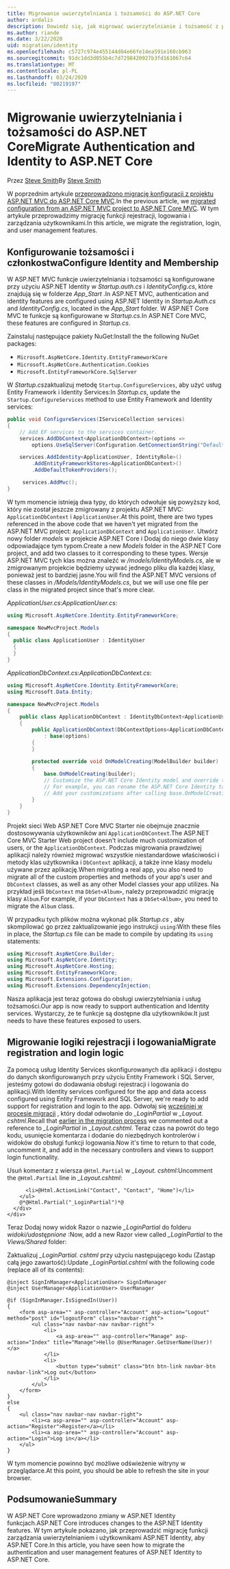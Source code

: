 ```yaml
---
title: Migrowanie uwierzytelniania i tożsamości do ASP.NET Core
author: ardalis
description: Dowiedz się, jak migrować uwierzytelnianie i tożsamość z projektu ASP.NET MVC do projektu MVC ASP.NET Core.
ms.author: riande
ms.date: 3/22/2020
uid: migration/identity
ms.openlocfilehash: c5727c974e455144d04e66fe14ea591e160cb963
ms.sourcegitcommit: 91dc1dd3d055b4c7d7298420927b3fd161067c64
ms.translationtype: MT
ms.contentlocale: pl-PL
ms.lasthandoff: 03/24/2020
ms.locfileid: "80219197"
---
```

# <a name="migrate-authentication-and-identity-to-aspnet-core"></a><span data-ttu-id="7449f-103">Migrowanie uwierzytelniania i tożsamości do ASP.NET Core</span><span class="sxs-lookup"><span data-stu-id="7449f-103">Migrate Authentication and Identity to ASP.NET Core</span></span>

<span data-ttu-id="7449f-104">Przez [Steve Smith](https://ardalis.com/)</span><span class="sxs-lookup"><span data-stu-id="7449f-104">By [Steve Smith](https://ardalis.com/)</span></span>

<span data-ttu-id="7449f-105">W poprzednim artykule [przeprowadzono migrację konfiguracji z projektu ASP.NET MVC do ASP.NET Core MVC](xref:migration/configuration).</span><span class="sxs-lookup"><span data-stu-id="7449f-105">In the previous article, we [migrated configuration from an ASP.NET MVC project to ASP.NET Core MVC](xref:migration/configuration).</span></span> <span data-ttu-id="7449f-106">W tym artykule przeprowadzimy migrację funkcji rejestracji, logowania i zarządzania użytkownikami.</span><span class="sxs-lookup"><span data-stu-id="7449f-106">In this article, we migrate the registration, login, and user management features.</span></span>

## <a name="configure-identity-and-membership"></a><span data-ttu-id="7449f-107">Konfigurowanie tożsamości i członkostwa</span><span class="sxs-lookup"><span data-stu-id="7449f-107">Configure Identity and Membership</span></span>

<span data-ttu-id="7449f-108">W ASP.NET MVC funkcje uwierzytelniania i tożsamości są konfigurowane przy użyciu ASP.NET Identity w *Startup.auth.cs* i *IdentityConfig.cs*, które znajdują się w folderze *App_Start* .</span><span class="sxs-lookup"><span data-stu-id="7449f-108">In ASP.NET MVC, authentication and identity features are configured using ASP.NET Identity in *Startup.Auth.cs* and *IdentityConfig.cs*, located in the *App_Start* folder.</span></span> <span data-ttu-id="7449f-109">W ASP.NET Core MVC te funkcje są konfigurowane w *Startup.cs*.</span><span class="sxs-lookup"><span data-stu-id="7449f-109">In ASP.NET Core MVC, these features are configured in *Startup.cs*.</span></span>

<span data-ttu-id="7449f-110">Zainstaluj następujące pakiety NuGet:</span><span class="sxs-lookup"><span data-stu-id="7449f-110">Install the the following NuGet packages:</span></span>

* `Microsoft.AspNetCore.Identity.EntityFrameworkCore`
* `Microsoft.AspNetCore.Authentication.Cookies`
* `Microsoft.EntityFrameworkCore.SqlServer`

<span data-ttu-id="7449f-111">W *Startup.cs*zaktualizuj metodę `Startup.ConfigureServices`, aby użyć usług Entity Framework i Identity Services:</span><span class="sxs-lookup"><span data-stu-id="7449f-111">In *Startup.cs*, update the `Startup.ConfigureServices` method to use Entity Framework and Identity services:</span></span>

```csharp
public void ConfigureServices(IServiceCollection services)
{
    // Add EF services to the services container.
    services.AddDbContext<ApplicationDbContext>(options =>
        options.UseSqlServer(Configuration.GetConnectionString("DefaultConnection")));

    services.AddIdentity<ApplicationUser, IdentityRole>()
        .AddEntityFrameworkStores<ApplicationDbContext>()
        .AddDefaultTokenProviders();

     services.AddMvc();
}
```

<span data-ttu-id="7449f-112">W tym momencie istnieją dwa typy, do których odwołuje się powyższy kod, który nie został jeszcze zmigrowany z projektu ASP.NET MVC: `ApplicationDbContext` i `ApplicationUser`.</span><span class="sxs-lookup"><span data-stu-id="7449f-112">At this point, there are two types referenced in the above code that we haven't yet migrated from the ASP.NET MVC project: `ApplicationDbContext` and `ApplicationUser`.</span></span> <span data-ttu-id="7449f-113">Utwórz nowy folder *models* w projekcie ASP.NET Core i Dodaj do niego dwie klasy odpowiadające tym typom.</span><span class="sxs-lookup"><span data-stu-id="7449f-113">Create a new *Models* folder in the ASP.NET Core project, and add two classes to it corresponding to these types.</span></span> <span data-ttu-id="7449f-114">Wersje ASP.NET MVC tych klas można znaleźć w */models/IdentityModels.cs*, ale w zmigrowanym projekcie będziemy używać jednego pliku dla każdej klasy, ponieważ jest to bardziej jasne.</span><span class="sxs-lookup"><span data-stu-id="7449f-114">You will find the ASP.NET MVC versions of these classes in */Models/IdentityModels.cs*, but we will use one file per class in the migrated project since that's more clear.</span></span>

<span data-ttu-id="7449f-115">*ApplicationUser.cs*:</span><span class="sxs-lookup"><span data-stu-id="7449f-115">*ApplicationUser.cs*:</span></span>

```csharp
using Microsoft.AspNetCore.Identity.EntityFrameworkCore;

namespace NewMvcProject.Models
{
  public class ApplicationUser : IdentityUser
  {
  }
}
```

<span data-ttu-id="7449f-116">*ApplicationDbContext.cs*:</span><span class="sxs-lookup"><span data-stu-id="7449f-116">*ApplicationDbContext.cs*:</span></span>

```csharp
using Microsoft.AspNetCore.Identity.EntityFrameworkCore;
using Microsoft.Data.Entity;

namespace NewMvcProject.Models
{
    public class ApplicationDbContext : IdentityDbContext<ApplicationUser>
    {
        public ApplicationDbContext(DbContextOptions<ApplicationDbContext> options)
            : base(options)
        {
        }

        protected override void OnModelCreating(ModelBuilder builder)
        {
            base.OnModelCreating(builder);
            // Customize the ASP.NET Core Identity model and override the defaults if needed.
            // For example, you can rename the ASP.NET Core Identity table names and more.
            // Add your customizations after calling base.OnModelCreating(builder);
        }
    }
}
```

<span data-ttu-id="7449f-117">Projekt sieci Web ASP.NET Core MVC Starter nie obejmuje znacznie dostosowywania użytkowników ani `ApplicationDbContext`.</span><span class="sxs-lookup"><span data-stu-id="7449f-117">The ASP.NET Core MVC Starter Web project doesn't include much customization of users, or the `ApplicationDbContext`.</span></span> <span data-ttu-id="7449f-118">Podczas migrowania prawdziwej aplikacji należy również migrować wszystkie niestandardowe właściwości i metody klas użytkownika i `DbContext` aplikacji, a także inne klasy modelu używane przez aplikację.</span><span class="sxs-lookup"><span data-stu-id="7449f-118">When migrating a real app, you also need to migrate all of the custom properties and methods of your app's user and `DbContext` classes, as well as any other Model classes your app utilizes.</span></span> <span data-ttu-id="7449f-119">Na przykład jeśli `DbContext` ma `DbSet<Album>`, należy przeprowadzić migrację klasy `Album`.</span><span class="sxs-lookup"><span data-stu-id="7449f-119">For example, if your `DbContext` has a `DbSet<Album>`, you need to migrate the `Album` class.</span></span>

<span data-ttu-id="7449f-120">W przypadku tych plików można wykonać plik *Startup.cs* , aby skompilować go przez zaktualizowanie jego instrukcji `using`:</span><span class="sxs-lookup"><span data-stu-id="7449f-120">With these files in place, the *Startup.cs* file can be made to compile by updating its `using` statements:</span></span>

```csharp
using Microsoft.AspNetCore.Builder;
using Microsoft.AspNetCore.Identity;
using Microsoft.AspNetCore.Hosting;
using Microsoft.EntityFrameworkCore;
using Microsoft.Extensions.Configuration;
using Microsoft.Extensions.DependencyInjection;
```

<span data-ttu-id="7449f-121">Nasza aplikacja jest teraz gotowa do obsługi uwierzytelniania i usług tożsamości.</span><span class="sxs-lookup"><span data-stu-id="7449f-121">Our app is now ready to support authentication and Identity services.</span></span> <span data-ttu-id="7449f-122">Wystarczy, że te funkcje są dostępne dla użytkowników.</span><span class="sxs-lookup"><span data-stu-id="7449f-122">It just needs to have these features exposed to users.</span></span>

## <a name="migrate-registration-and-login-logic"></a><span data-ttu-id="7449f-123">Migrowanie logiki rejestracji i logowania</span><span class="sxs-lookup"><span data-stu-id="7449f-123">Migrate registration and login logic</span></span>

<span data-ttu-id="7449f-124">Za pomocą usług Identity Services skonfigurowanych dla aplikacji i dostępu do danych skonfigurowanych przy użyciu Entity Framework i SQL Server, jesteśmy gotowi do dodawania obsługi rejestracji i logowania do aplikacji.</span><span class="sxs-lookup"><span data-stu-id="7449f-124">With Identity services configured for the app and data access configured using Entity Framework and SQL Server, we're ready to add support for registration and login to the app.</span></span> <span data-ttu-id="7449f-125">Odwołaj się [wcześniej w procesie migracji](xref:migration/mvc#migrate-the-layout-file) , który dodał odwołanie do *_LoginPartial* w *_Layout. cshtml*.</span><span class="sxs-lookup"><span data-stu-id="7449f-125">Recall that [earlier in the migration process](xref:migration/mvc#migrate-the-layout-file) we commented out a reference to *_LoginPartial* in *_Layout.cshtml*.</span></span> <span data-ttu-id="7449f-126">Teraz czas na powrót do tego kodu, usunięcie komentarza i dodanie do niezbędnych kontrolerów i widoków do obsługi funkcji logowania.</span><span class="sxs-lookup"><span data-stu-id="7449f-126">Now it's time to return to that code, uncomment it, and add in the necessary controllers and views to support login functionality.</span></span>

<span data-ttu-id="7449f-127">Usuń komentarz z wiersza `@Html.Partial` w *_Layout. cshtml*:</span><span class="sxs-lookup"><span data-stu-id="7449f-127">Uncomment the `@Html.Partial` line in *_Layout.cshtml*:</span></span>

```cshtml
      <li>@Html.ActionLink("Contact", "Contact", "Home")</li>
    </ul>
    @*@Html.Partial("_LoginPartial")*@
  </div>
</div>
```

<span data-ttu-id="7449f-128">Teraz Dodaj nowy widok Razor o nazwie *_LoginPartial* do folderu *widoki/udostępnione* :</span><span class="sxs-lookup"><span data-stu-id="7449f-128">Now, add a new Razor view called *_LoginPartial* to the *Views/Shared* folder:</span></span>

<span data-ttu-id="7449f-129">Zaktualizuj *_LoginPartial. cshtml* przy użyciu następującego kodu (Zastąp całą jego zawartość):</span><span class="sxs-lookup"><span data-stu-id="7449f-129">Update *_LoginPartial.cshtml* with the following code (replace all of its contents):</span></span>

```cshtml
@inject SignInManager<ApplicationUser> SignInManager
@inject UserManager<ApplicationUser> UserManager

@if (SignInManager.IsSignedIn(User))
{
    <form asp-area="" asp-controller="Account" asp-action="Logout" method="post" id="logoutForm" class="navbar-right">
        <ul class="nav navbar-nav navbar-right">
            <li>
                <a asp-area="" asp-controller="Manage" asp-action="Index" title="Manage">Hello @UserManager.GetUserName(User)!</a>
            </li>
            <li>
                <button type="submit" class="btn btn-link navbar-btn navbar-link">Log out</button>
            </li>
        </ul>
    </form>
}
else
{
    <ul class="nav navbar-nav navbar-right">
        <li><a asp-area="" asp-controller="Account" asp-action="Register">Register</a></li>
        <li><a asp-area="" asp-controller="Account" asp-action="Login">Log in</a></li>
    </ul>
}
```

<span data-ttu-id="7449f-130">W tym momencie powinno być możliwe odświeżenie witryny w przeglądarce.</span><span class="sxs-lookup"><span data-stu-id="7449f-130">At this point, you should be able to refresh the site in your browser.</span></span>

## <a name="summary"></a><span data-ttu-id="7449f-131">Podsumowanie</span><span class="sxs-lookup"><span data-stu-id="7449f-131">Summary</span></span>

<span data-ttu-id="7449f-132">W ASP.NET Core wprowadzono zmiany w ASP.NET Identity funkcjach.</span><span class="sxs-lookup"><span data-stu-id="7449f-132">ASP.NET Core introduces changes to the ASP.NET Identity features.</span></span> <span data-ttu-id="7449f-133">W tym artykule pokazano, jak przeprowadzić migrację funkcji zarządzania uwierzytelnianiem i użytkownikami ASP.NET Identity, aby ASP.NET Core.</span><span class="sxs-lookup"><span data-stu-id="7449f-133">In this article, you have seen how to migrate the authentication and user management features of ASP.NET Identity to ASP.NET Core.</span></span>
